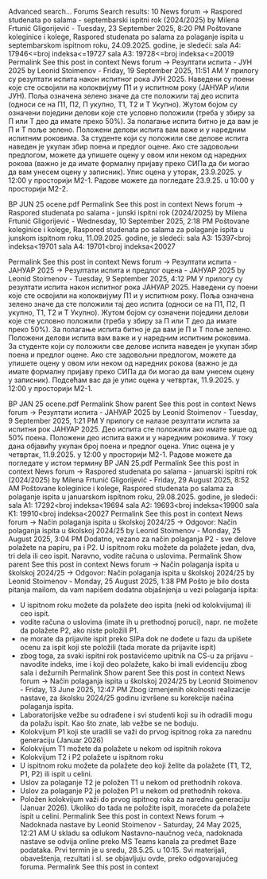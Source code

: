 Advanced search...
Forums
Search results: 10
News forum -> Raspored studenata po salama - septembarski ispitni rok (2024/2025)
by Milena Frtunić Gligorijević - Tuesday, 23 September 2025, 8:20 PM
Poštovane koleginice i kolege,
Raspored studenata po salama za polaganje ispita u septembarskom ispitnom roku, 24.09.2025. godine, je sledeći:
sala A4: 17946<=broj indeksa<=19727
sala A3: 19728<=broj indeksa<=20019
Permalink
See this post in context
News forum -> Резултати испита - ЈУН 2025
by Leonid Stoimenov - Friday, 19 September 2025, 11:51 AM
У прилогу су резултати испита након испитног рока ЈУН 2025.
Наведени су поени које сте освојили на колоквијуму П1 и у испитном року (ЈАНУАР и/или ЈУН).
Поља означена зелено значе да сте положили тај део испита (односи се на П1, П2, П укупно, Т1, Т2 и Т Укупно). 
Жутом бојом су означени поједини делови које сте условно положили (треба у збиру за П или Т део да имате преко 50%). 
За полагање испита битно је да вам је П и Т поље зелено.
Положени делови испита вам важе и у наредним испитним роковима.
За студенте који су положили све делове испита  наведен је укупан збир поена и предлог оцене. Ако сте задовољни предлогом, можете да упишете оцену у овом или неком од наредних рокова (важно је да имате формалну пријаву преко СИПа да би могао да вам унесем оцену у записник).
Упис оцена у уторак, 23.9.2025. у 12:00 у просторији М2-1. 
Радове можете да погледате 23.9.25. u 10:00 у просторији М2-2.

BP JUN 25 ocene.pdf
Permalink
See this post in context
News forum -> Raspored studenata po salama - junski ispitni rok (2024/2025)
by Milena Frtunić Gligorijević - Wednesday, 10 September 2025, 2:18 PM
Poštovane koleginice i kolege,
Raspored studenata po salama za polaganje ispita u junskom ispitnom roku, 11.09.2025. godine, je sledeći:
sala A3: 15397<broj indeksa<19701
sala A4: 19701<broj indeksa<20027

Permalink
See this post in context
News forum -> Резултати испита - ЈАНУАР 2025 -> Резултати испита и предлог оцена - ЈАНУАР 2025
by Leonid Stoimenov - Tuesday, 9 September 2025, 4:12 PM
У прилогу су резултати испита након испитног рока ЈАНУАР 2025.
Наведени су поени које сте освојили на колоквијуму П1 и у испитном року.
Поља означена зелено значе да сте положили тај део испита (односи се на П1, П2, П укупно, Т1, Т2 и Т Укупно). 
Жутом бојом су означени поједини делови које сте условно положили (треба у збиру за П или Т део да имате преко 50%). 
За полагање испита битно је да вам је П и Т поље зелено.
Положени делови испита вам важе и у наредним испитним роковима.
За студенте који су положили све делове испита  наведен је укупан збир поена и предлог оцене. Ако сте задовољни предлогом, можете да упишете оцену у овом или неком од наредних рокова (важно је да имате формалну пријаву преко СИПа да би могао да вам унесем оцену у записник).
Подсећам вас да је упис оцена у четвртак, 11.9.2025. у 12:00 у просторији М2-1. 

BP JAN 25 ocene.pdf
Permalink
Show parent
See this post in context
News forum -> Резултати испита - ЈАНУАР 2025
by Leonid Stoimenov - Tuesday, 9 September 2025, 1:21 PM
У прилогу се налазе резултати испита за испитни рок ЈАНУАР 2025. 
Део испита сте положили ако имате више од 50% поена. Положени део испита важи и у наредним роковима. 
У току дана објавићу укупан број поена и предлог оцена. 
Упис оцена је у четвртак, 11.9.2025. у 12:00 у просторији М2-1. 
Радове можете да погледате у истом термину
BP JAN 25.pdf
Permalink
See this post in context
News forum -> Raspored studenata po salama - januarski ispitni rok (2024/2025)
by Milena Frtunić Gligorijević - Friday, 29 August 2025, 8:52 AM
Poštovane koleginice i kolege,
Raspored studenata po salama za polaganje ispita u januarskom ispitnom roku, 29.08.2025. godine, je sledeći:
sala A1: 17292<broj indeksa<19694
sala A2: 19693<broj indeksa<19900
sala K1: 19910<broj indeksa<20027
Permalink
See this post in context
News forum -> Način polaganja ispita u školskoj 2024/25 -> Odgovor: Način polaganja ispita u školskoj 2024/25
by Leonid Stoimenov - Monday, 25 August 2025, 3:04 PM
Dodatno, vezano za način polaganja P2 - sve delove polažete na papiru, pa i P2.
U ispitnom roku možete da polažete jedan, dva, tri dela ili ceo ispit. Naravno, vodite računa o uslovima.
Permalink
Show parent
See this post in context
News forum -> Način polaganja ispita u školskoj 2024/25 -> Odgovor: Način polaganja ispita u školskoj 2024/25
by Leonid Stoimenov - Monday, 25 August 2025, 1:38 PM
Pošto je bilo dosta pitanja mailom, da vam napišem dodatna objašnjenja u vezi polaganja ispita:
- U ispitnom roku možete da polažete deo ispita (neki od kolokvijuma) ili ceo ispit.
- vodite računa o uslovima (imate ih u prethodnoj poruci), napr.  ne možete da polažete P2, ako niste položili P1. 
- ne morate da prijavite ispit preko SIPa dok ne dođete u fazu da upišete ocenu za ispit koji ste položili (tada morate da prijavite ispit)
- zbog toga, za svaki ispitni rok postavićemo upitnik na CS-u za prijavu - navodite indeks, ime i koji deo polažete, kako bi imali evidenciju zbog sala i dežurnih
Permalink
Show parent
See this post in context
News forum -> Način polaganja ispita u školskoj 2024/25
by Leonid Stoimenov - Friday, 13 June 2025, 12:47 PM
Zbog izmenjenih okolnosti realizacije nastave, za školsku 2024/25 godinu izvršene su korekcije načina polaganja ispita.
- Laboratorijske vežbe su odrađene i svi studenti koji su ih odradili mogu da polažu ispit. Kao što znate, lab vežbe se ne boduju.
- Kolokvijum P1 koji ste uradili se važi do prvog ispitnog roka za narednu generaciju (Januar 2026)
- Kolokvijum T1 možete da polažete u nekom od ispitnih rokova
- Kolokvijum T2 i P2 polažete u ispitnom roku
- U ispitnom roku možete da polažete deo koji želite da polažete (T1, T2, P1, P2) ili ispit u celini. 
- Uslov za polaganje T2 je položen T1 u nekom od prethodnih rokova.
- Uslov za polaganje P2 je položen P1 u nekom od prethodnih rokova. 
- Položen kolokvijum važi do prvog ispitnog roka za narednu generaciju (Januar 2026). Ukoliko do tada ne položite ispit, moraćete da polažete ispit u celini. 
Permalink
See this post in context
News forum -> Nadoknada nastave
by Leonid Stoimenov - Saturday, 24 May 2025, 12:21 AM
U skladu sa odlukom Nastavno-naučnog veća, nadoknada nastave se odvija online preko MS Teams kanala za predmet Baze podataka.
Prvi termin je u sredu, 28.5.25. u 10:15.
Svi materijali, obaveštenja, rezultati i sl. se objavljuju ovde, preko odgovarajućeg foruma. 
Permalink
See this post in context